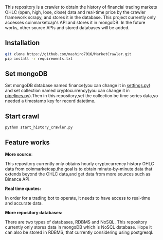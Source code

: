 This repository is a crawler to obtain the history of financial trading markets OHLC (open, high, lose, close) data and real-time price by the crawler framework scrapy, and stores it in the database. This project currently only accesses coinmarketcap's API and stores it in mongoDB. In the future works, other source APIs and stored databases will be added.

## Installation

```bash
git clone https://github.com/mashiro7916/MarketCrawler.git
pip install -r requirements.txt
```
## Set mongoDB 
Set mongoDB database named finance(you can change it in [settings.py](MarketCrawler/settings.py)) and set collection named cryptocurrency(you can change it in [pipelines.py](MarketCrawler/pipelines.py)).Then in this repository,set the collection be time series data,so needed a timestamp key for record datetime.
## Start crawl
```bash
python start_history_crawler.py
```

## Feature works
**More source:**

This repository currently only obtains hourly cryptocurrency history OHLC data from coinmarketcap,the goal is to obtain minute-by-minute data that extends beyond the OHLC data,and get data from more sources such as Binance API.

**Real time quotes:**

In order for a trading bot to operate, it needs to have access to real-time and accurate data.

**More repository databases:**

There are two types of databases, RDBMS and NoSQL. This repository currently only stores data in mongoDB which is NoSQL database. Hope it can also be stored in RDBMS, that currently considering using postgresql.


